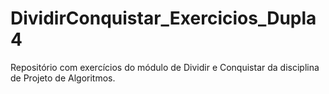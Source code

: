 # DividirConquistar_Exercicios_Dupla4
Repositório  com exercícios do módulo de Dividir e Conquistar da disciplina de Projeto de Algoritmos.
